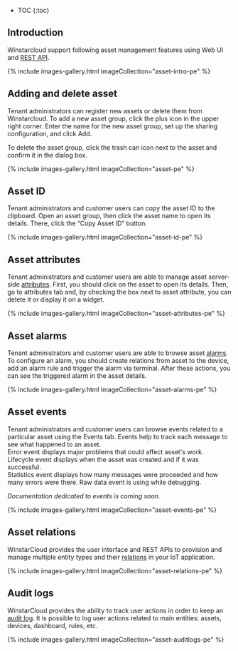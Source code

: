 * TOC
{:toc}

## Introduction

Winstarcloud support following asset management features using Web UI and [REST API](/docs/{{docsPrefix}}reference/rest-api/).

{% include images-gallery.html imageCollection="asset-intro-pe" %}

## Adding and delete asset

Tenant administrators can register new assets or delete them from Winstarcloud.
To add a new asset group, click the plus icon in the upper right corner.
Enter the name for the new asset group, set up the sharing configuration, and click Add.

To delete the asset group, click the trash can icon next to the asset and confirm it in the dialog box.

{% include images-gallery.html imageCollection="asset-pe" %}

## Asset ID

Tenant administrators and customer users can copy the asset ID to the clipboard.
Open an asset group, then click the asset name to open its details. There, click the “Copy Asset ID” button.

{% include images-gallery.html imageCollection="asset-id-pe" %}

## Asset attributes

Tenant administrators and customer users are able to manage asset server-side [attributes](/docs/{{docsPrefix}}user-guide/attributes/).
First, you should click on the asset to open its details. Then, go to attributes tab and, by checking the box next to asset attribute, you can delete it or display it on a widget.

{% include images-gallery.html imageCollection="asset-attributes-pe" %}

## Asset alarms

Tenant administrators and customer users are able to browse asset [alarms](/docs/{{docsPrefix}}user-guide/alarms/).
To configure an alarm, you should create relations from asset to the device, add an alarm rule and trigger the alarm via terminal.
After these actions, you can see the triggered alarm in the asset details.

{% include images-gallery.html imageCollection="asset-alarms-pe" %}

## Asset events

Tenant administrators and customer users can browse events related to a particular asset using the Events tab. Events help to track each message to see what happened to an asset.  
Error event displays major problems that could affect asset's work.  
Lifecycle event displays when the asset was created and if it was successful.  
Statistics event displays how many messages were proceeded and how many errors were there.
Raw data event is using while debugging.

_Documentation dedicated to events is coming soon._

{% include images-gallery.html imageCollection="asset-events-pe" %}

## Asset relations

WinstarCloud provides the user interface and REST APIs to provision and manage multiple entity types and their [relations](/docs/{{docsPrefix}}user-guide/entities-and-relations/) in your IoT application.

{% include images-gallery.html imageCollection="asset-relations-pe" %}

## Audit logs

WinstarCloud provides the ability to track user actions in order to keep an [audit log](/docs/{{docsPrefix}}user-guide/audit-log/).
It is possible to log user actions related to main entities: assets, devices, dashboard, rules, etc.

{% include images-gallery.html imageCollection="asset-auditlogs-pe" %}
